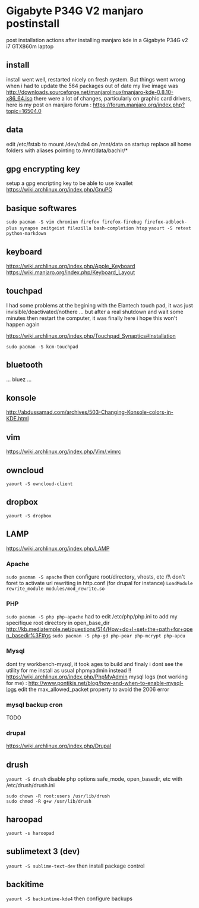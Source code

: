 # Gigabyte P34G V2 manjaro postinstall

post installation actions after installing manjaro kde in a Gigabyte P34G v2 i7 GTX860m laptop

## install
install went well, restarted nicely on fresh system.
But things went wrong when i had to update the 564 packages out of date
my live image was http://downloads.sourceforge.net/manjarolinux/manjaro-kde-0.8.10-x86_64.iso
there were a lot of changes, particularly on graphic card drivers, here is my post on manjaro forum : https://forum.manjaro.org/index.php?topic=16504.0

## data
edit /etc/fstab to mount /dev/sda4 on /mnt/data on startup
replace all home folders with aliases pointing to /mnt/data/bachir/*

## gpg encrypting key
setup a gpg encripting key to be able to use kwallet
https://wiki.archlinux.org/index.php/GnuPG

## basique softwares
```sudo pacman -S vim chromiun firefox firefox-firebug firefox-adblock-plus synapse zeitgeist filezilla bash-completion htop```
```yaourt -S retext python-markdown```

## keyboard
https://wiki.archlinux.org/index.php/Apple_Keyboard
https://wiki.manjaro.org/index.php/Keyboard_Layout

## touchpad
I had some problems at the begining with the Elantech touch pad, it was just invisible/deactivated/nothere ...
but after a real shutdown and wait some minutes then restart the computer, it was finally here
i hope this won't happen again

https://wiki.archlinux.org/index.php/Touchpad_Synaptics#Installation

```sudo pacman -S kcm-touchpad```


## bluetooth
... bluez ...



## konsole
http://abdussamad.com/archives/503-Changing-Konsole-colors-in-KDE.html

## vim
https://wiki.archlinux.org/index.php/Vim/.vimrc

## owncloud
```yaourt -S owncloud-client```

## dropbox
```yaourt -S dropbox```

## LAMP
https://wiki.archlinux.org/index.php/LAMP

### Apache
```sudo pacman -S apache```
then configure root/directory, vhosts, etc
/!\ don't foret to activate url rewriting in http.conf (for drupal for instance)
```LoadModule rewrite_module modules/mod_rewrite.so```

### PHP
```sudo pacman -S php php-apache```
had to edit /etc/php/php.ini to add my specifique root directory in open_base_dir
http://kb.mediatemple.net/questions/514/How+do+I+set+the+path+for+open_basedir%3F#gs
```sudo pacman -S php-gd php-pear php-mcrypt php-apcu```


### Mysql
dont try workbench-mysql, it took ages to build and finaly i dont see the utility for me
install as usual phpmyadmin instead !! https://wiki.archlinux.org/index.php/PhpMyAdmin
mysql logs (not working for me) : http://www.pontikis.net/blog/how-and-when-to-enable-mysql-logs
edit the max_allowed_packet property to avoid the 2006 error

### mysql backup cron
TODO

### drupal
https://wiki.archlinux.org/index.php/Drupal

## drush
```yaourt -S drush```
disable php options safe_mode, open_basedir, etc with /etc/drush/drush.ini
```
sudo chown -R root:users /usr/lib/drush
sudo chmod -R g+w /usr/lib/drush  
```

## haroopad
```yaourt -s haroopad```

## sublimetext 3 (dev)
```yaourt -S sublime-text-dev```
then install package control

## backitime
```yaourt -S backintime-kde4```
then configure backups

